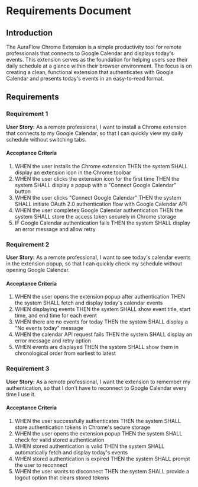 # Requirements Document

## Introduction

The AuraFlow Chrome Extension is a simple productivity tool for remote professionals that connects to Google Calendar and displays today's events. This extension serves as the foundation for helping users see their daily schedule at a glance within their browser environment. The focus is on creating a clean, functional extension that authenticates with Google Calendar and presents today's events in an easy-to-read format.

## Requirements

### Requirement 1

**User Story:** As a remote professional, I want to install a Chrome extension that connects to my Google Calendar, so that I can quickly view my daily schedule without switching tabs.

#### Acceptance Criteria

1. WHEN the user installs the Chrome extension THEN the system SHALL display an extension icon in the Chrome toolbar
2. WHEN the user clicks the extension icon for the first time THEN the system SHALL display a popup with a "Connect Google Calendar" button
3. WHEN the user clicks "Connect Google Calendar" THEN the system SHALL initiate OAuth 2.0 authentication flow with Google Calendar API
4. WHEN the user completes Google Calendar authentication THEN the system SHALL store the access token securely in Chrome storage
5. IF Google Calendar authentication fails THEN the system SHALL display an error message and allow retry

### Requirement 2

**User Story:** As a remote professional, I want to see today's calendar events in the extension popup, so that I can quickly check my schedule without opening Google Calendar.

#### Acceptance Criteria

1. WHEN the user opens the extension popup after authentication THEN the system SHALL fetch and display today's calendar events
2. WHEN displaying events THEN the system SHALL show event title, start time, and end time for each event
3. WHEN there are no events for today THEN the system SHALL display a "No events today" message
4. WHEN the calendar API request fails THEN the system SHALL display an error message and retry option
5. WHEN events are displayed THEN the system SHALL show them in chronological order from earliest to latest

### Requirement 3

**User Story:** As a remote professional, I want the extension to remember my authentication, so that I don't have to reconnect to Google Calendar every time I use it.

#### Acceptance Criteria

1. WHEN the user successfully authenticates THEN the system SHALL store authentication tokens in Chrome's secure storage
2. WHEN the user opens the extension popup THEN the system SHALL check for valid stored authentication
3. WHEN stored authentication is valid THEN the system SHALL automatically fetch and display today's events
4. WHEN stored authentication is expired THEN the system SHALL prompt the user to reconnect
5. WHEN the user wants to disconnect THEN the system SHALL provide a logout option that clears stored tokens